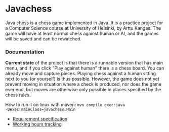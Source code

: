 # Javachess

Java chess is a chess game implemented in Java. It is a practice project for a Computer Science course at University of Helsinki, by Arttu Kangas. The game will have at least normal chess against human or AI, and the games will be saved and can be rewatched.


### Documentation

__Current state__ of the project is that there is a runnable version that has main menu, and if you click "Play against human" there is a chess board. You can already move and capture pieces. Playing chess against a human sitting next to you (or yourself) is thus possible. However, the game does not yet prevent moving in situation where a check is produced, nor does the game ever end, but moves are otherwise only possible in places specified by the chess rules.

How to run it on linux with maven: <code>mvn compile exec:java -Dexec.mainClass=javachess.Main</code>

+ [Requirement specification](https://github.com/ShootingStar91/Javachess/blob/master/documentation/requirementspecification.md)
+ [Working hours tracking](https://github.com/ShootingStar91/Javachess/blob/master/documentation/workinghours.md)
